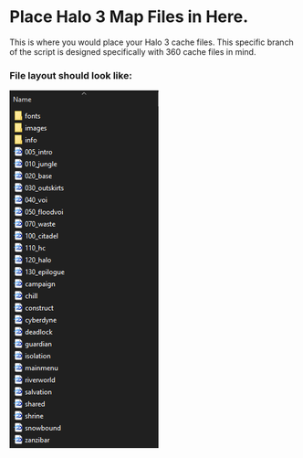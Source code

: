 # Place Halo 3 Map Files in Here.
This is where you would place your Halo 3 cache files. This specific branch of the script is designed specifically with 360 cache files in mind.

### File layout should look like:
![Screenshot](http://raw.githubusercontent.com/InsertStringNameHere/Porting-Cache-Script/V2/Docs/Images/H3.PNG)